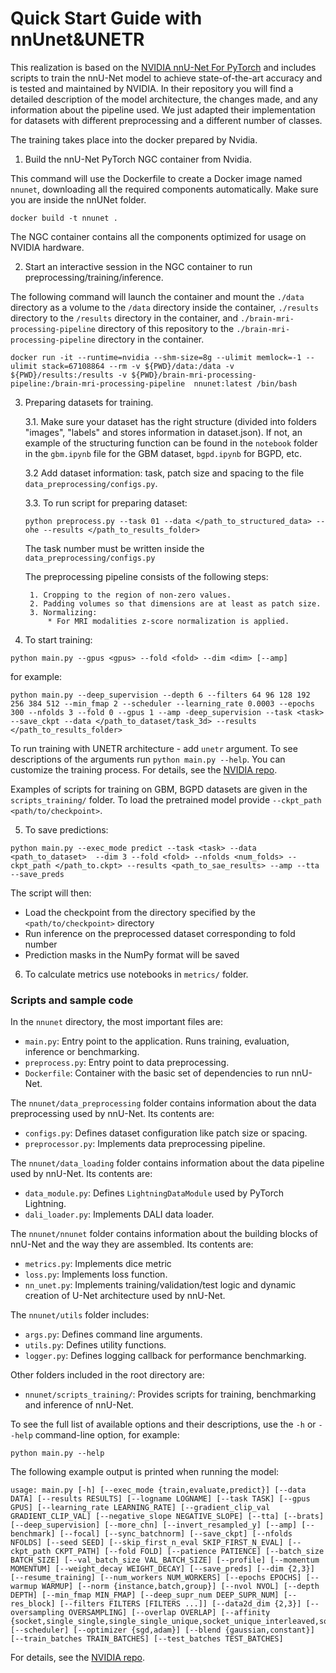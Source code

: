 # Quick Start Guide with nnUnet&UNETR

This realization is based on the [NVIDIA nnU-Net For PyTorch](https://github.com/NVIDIA/DeepLearningExamples/tree/master/PyTorch/Segmentation/nnUNet) and includes scripts to train the nnU-Net model to achieve state-of-the-art accuracy and is tested and maintained by NVIDIA. In their repository you will find a detailed description of the model architecture, the changes made, and any information about the pipeline used. We just adapted their implementation for datasets with different preprocessing and a different number of classes.

The training takes place into the docker prepared by Nvidia.
    
1. Build the nnU-Net PyTorch NGC container from Nvidia.
    
This command will use the Dockerfile to create a Docker image named `nnunet`, downloading all the required components automatically.
Make sure you are inside the nnUNet folder.

```
docker build -t nnunet .
```
    
The NGC container contains all the components optimized for usage on NVIDIA hardware.
    
2. Start an interactive session in the NGC container to run preprocessing/training/inference.
    
The following command will launch the container and mount the `./data` directory as a volume to the `/data` directory inside the container, `./results` directory to the `/results` directory in the container, and `./brain-mri-processing-pipeline` directory of this repository to the `./brain-mri-processing-pipeline` directory in the container.
    
```
docker run -it --runtime=nvidia --shm-size=8g --ulimit memlock=-1 --ulimit stack=67108864 --rm -v ${PWD}/data:/data -v ${PWD}/results:/results -v ${PWD}/brain-mri-processing-pipeline:/brain-mri-processing-pipeline  nnunet:latest /bin/bash
```

3. Preparing datasets for training.

    3.1. Make sure your dataset has the right structure (divided into folders "images", "labels" and stores information in dataset.json). If not, an example of the structuring function can be found in the `notebook` folder in the `gbm.ipynb` file for the GBM dataset, `bgpd.ipynb` for BGPD, etc.
    
    3.2 Add dataset information: task, patch size and spacing to the file `data_preprocessing/configs.py`. 

    3.3. To run script for preparing dataset:

    ```
    python preprocess.py --task 01 --data </path_to_structured_data> --ohe --results </path_to_results_folder>
    ```
    The task number must be written inside the `data_preprocessing/configs.py` 

    The preprocessing pipeline consists of the following steps:

        1. Cropping to the region of non-zero values.
        2. Padding volumes so that dimensions are at least as patch size.
        3. Normalizing:
            * For MRI modalities z-score normalization is applied.
    
4. To start training:
   
```
python main.py --gpus <gpus> --fold <fold> --dim <dim> [--amp]
```
for example:

```
python main.py --deep_supervision --depth 6 --filters 64 96 128 192 256 384 512 --min_fmap 2 --scheduler --learning_rate 0.0003 --epochs 300 --nfolds 3 --fold 0 --gpus 1 --amp -deep_supervision --task <task> --save_ckpt --data </path_to_dataset/task_3d> --results </path_to_results_folder>
```

To run training with UNETR architecture - add `unetr` argument. 
To see descriptions of the arguments run `python main.py --help`. You can customize the training process. For details, see the [NVIDIA repo](https://github.com/NVIDIA/DeepLearningExamples/tree/master/PyTorch/Segmentation/nnUNet).

Examples of scripts for training on GBM, BGPD datasets are given in the `scripts_training/` folder.
To load the pretrained model provide `--ckpt_path <path/to/checkpoint>`.

5. To save predictions:

```
python main.py --exec_mode predict --task <task> --data <path_to_dataset>  --dim 3 --fold <fold> --nfolds <num_folds> --ckpt_path </path_to.ckpt> --results <path_to_sae_results> --amp --tta --save_preds
```

The script will then:

* Load the checkpoint from the directory specified by the `<path/to/checkpoint>` directory
* Run inference on the preprocessed dataset corresponding to fold number
* Prediction masks in the NumPy format will be saved
                       
6. To calculate metrics use notebooks in `metrics/` folder.


### Scripts and sample code

In the `nnunet` directory, the most important files are:

* `main.py`: Entry point to the application. Runs training, evaluation, inference or benchmarking.
* `preprocess.py`: Entry point to data preprocessing.
* `Dockerfile`: Container with the basic set of dependencies to run nnU-Net.
    
The `nnunet/data_preprocessing` folder contains information about the data preprocessing used by nnU-Net. Its contents are:
    
* `configs.py`: Defines dataset configuration like patch size or spacing.
* `preprocessor.py`: Implements data preprocessing pipeline.
    
The `nnunet/data_loading` folder contains information about the data pipeline used by nnU-Net. Its contents are:
    
* `data_module.py`: Defines `LightningDataModule` used by PyTorch Lightning.
* `dali_loader.py`: Implements DALI data loader.
    
The `nnunet/nnunet` folder contains information about the building blocks of nnU-Net and the way they are assembled. Its contents are:
    
* `metrics.py`: Implements dice metric
* `loss.py`: Implements loss function.
* `nn_unet.py`: Implements training/validation/test logic and dynamic creation of U-Net architecture used by nnU-Net.
    
The `nnunet/utils` folder includes:

* `args.py`: Defines command line arguments.
* `utils.py`: Defines utility functions.
* `logger.py`: Defines logging callback for performance benchmarking.

Other folders included in the root directory are:

* `nnunet/scripts_training/`: Provides scripts for training, benchmarking and inference of nnU-Net.

To see the full list of available options and their descriptions, use the `-h` or `--help` command-line option, for example:

`python main.py --help`

The following example output is printed when running the model:

```
usage: main.py [-h] [--exec_mode {train,evaluate,predict}] [--data DATA] [--results RESULTS] [--logname LOGNAME] [--task TASK] [--gpus GPUS] [--learning_rate LEARNING_RATE] [--gradient_clip_val GRADIENT_CLIP_VAL] [--negative_slope NEGATIVE_SLOPE] [--tta] [--brats] [--deep_supervision] [--more_chn] [--invert_resampled_y] [--amp] [--benchmark] [--focal] [--sync_batchnorm] [--save_ckpt] [--nfolds NFOLDS] [--seed SEED] [--skip_first_n_eval SKIP_FIRST_N_EVAL] [--ckpt_path CKPT_PATH] [--fold FOLD] [--patience PATIENCE] [--batch_size BATCH_SIZE] [--val_batch_size VAL_BATCH_SIZE] [--profile] [--momentum MOMENTUM] [--weight_decay WEIGHT_DECAY] [--save_preds] [--dim {2,3}] [--resume_training] [--num_workers NUM_WORKERS] [--epochs EPOCHS] [--warmup WARMUP] [--norm {instance,batch,group}] [--nvol NVOL] [--depth DEPTH] [--min_fmap MIN_FMAP] [--deep_supr_num DEEP_SUPR_NUM] [--res_block] [--filters FILTERS [FILTERS ...]] [--data2d_dim {2,3}] [--oversampling OVERSAMPLING] [--overlap OVERLAP] [--affinity {socket,single_single,single_single_unique,socket_unique_interleaved,socket_unique_continuous,disabled}] [--scheduler] [--optimizer {sgd,adam}] [--blend {gaussian,constant}] [--train_batches TRAIN_BATCHES] [--test_batches TEST_BATCHES]
```
For details, see the [NVIDIA repo](https://github.com/NVIDIA/DeepLearningExamples/tree/master/PyTorch/Segmentation/nnUNet).
